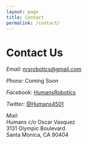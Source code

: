 ```yaml
---
layout: page
title: Contact
permalink: /contact/
---
```


Contact Us
====

*Email:* [nrsrobotics@gmail.com](mailto:nrsrobotics@gmail.com)

*Phone:* Coming Soon

*Facebook:* [HumansRobotics](https://www.facebook.com/HumansRobotics)

*Twitter:* [@Humans4501](https://twitter.com/Humans4501)

*Mail:*  
Humans c/o Oscar Vasquez  
3131 Olympic Boulevard  
Santa Monica, CA 90404